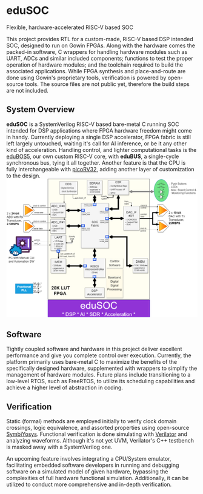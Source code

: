 # eduSOC
Flexible, hardware-accelerated RISC-V based SOC

This project provides RTL for a custom-made, RISC-V based DSP intended SOC, designed to run on Gowin FPGAs. Along with the hardware comes the packed-in software, C wrappers for handling hardware modules such as UART, ADCs and similar included components; functions to test the proper operation of hardware modules; and the toolchain required to build the associated applications. While FPGA synthesis and place-and-route are done using Gowin's proprietary tools, verification is powered by open-source tools. The source files are not public yet, therefore the build steps are not included.

## System Overview
**eduSOC** is a SystemVerilog RISC-V based bare-metal C running SOC intended for DSP applications where FPGA hardware freedom might come in handy. Currently deploying a single DSP accelerator, FPGA fabric is still left largely untouched, waiting it's call for AI inference, or be it any other kind of acceleration. Handling control, and lighter computational tasks is the [eduBOS5](https://github.com/tarik-ibrahimovic/eduBOS5), our own custom RISC-V core, with **eduBUS**, a single-cycle synchronous bus, tying it all together. Another feature is that the CPU is fully interchangeable with [picoRV32](https://github.com/YosysHQ/picorv32), adding another layer of customization to the design.
![SOC](/0.doc/FPGA-Block-Diagram.png)
## Software
Tightly coupled software and hardware in this project deliver excellent performance and give you complete control over execution. Currently, the platform primarily uses bare-metal C to maximize the benefits of the specifically designed hardware, supplemented with wrappers to simplify the management of hardware modules. Future plans include transitioning to a low-level RTOS, such as FreeRTOS, to utilize its scheduling capabilities and achieve a higher level of abstraction in coding.
## Verification
Static (formal) methods are employed initially to verify clock domain crossings, logic equivalence, and assorted properties using open-source [SymbiYosys](https://github.com/YosysHQ/sby). Functional verification is done simulating with [Verilator](https://github.com/verilator/verilator) and analyzing waveforms. Although it's not yet UVM, Verilator's C++ testbench is masked away with a SystemVerilog one.

An upcoming feature involves integrating a CPU/System emulator, facilitating embedded software developers in running and debugging software on a simulated model of given hardware, bypassing the complexities of full hardware functional simulation. Additionally, it can be utilized to conduct more comprehensive and in-depth verification.